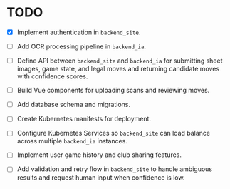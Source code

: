 # TODO

- [x] Implement authentication in `backend_site`.
- [ ] Add OCR processing pipeline in `backend_ia`.
- [ ] Define API between `backend_site` and `backend_ia` for submitting sheet
      images, game state, and legal moves and returning candidate moves with
      confidence scores.
- [ ] Build Vue components for uploading scans and reviewing moves.
- [ ] Add database schema and migrations.
- [ ] Create Kubernetes manifests for deployment.
- [ ] Configure Kubernetes Services so `backend_site` can load balance across
      multiple `backend_ia` instances.
- [ ] Implement user game history and club sharing features.
- [ ] Add validation and retry flow in `backend_site` to handle ambiguous
      results and request human input when confidence is low.

